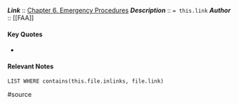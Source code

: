 ***Link***      :: [Chapter 6. Emergency Procedures](https://www.faa.gov/air_traffic/publications/atpubs/aim_html/chap_6.html)
***Description***      :: `= this.link`
***Author*** :: [[FAA]]

#### Key Quotes
* 

#### Relevant Notes
```dataview
LIST WHERE contains(this.file.inlinks, file.link)
```

#source